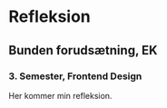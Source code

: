 # Refleksion

## Bunden forudsætning, EK

### 3. Semester, Frontend Design

Her kommer min refleksion.
